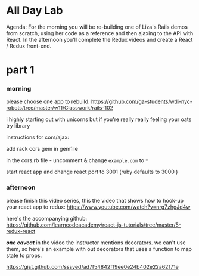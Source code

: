 # All Day Lab

Agenda:
For the morning you will be re-building one of Liza's Rails demos from scratch,
using her code as a reference and then ajaxing to the API with React. In the
afternoon you'll complete the Redux videos and create a React / Redux front-end.


# part 1

### morning

please choose one app to rebuild: https://github.com/ga-students/wdi-nyc-robots/tree/master/w11/Classwork/rails-102

i highly starting out with unicorns but if you're really really feeling your
oats try library

instructions for cors/ajax:

add rack cors gem in gemfile

in the cors.rb file - uncomment & change `example.com` to `*`

start react app and change react port to 3001 (ruby defaults to 3000 )

### afternoon

please finish this video series, this the video that shows how to hook-up
your react app to redux:
https://www.youtube.com/watch?v=nrg7zhgJd4w

here's the accompanying github:
https://github.com/learncodeacademy/react-js-tutorials/tree/master/5-redux-react

***one caveat***
in the video the instructor mentions decorators. we can't use them, so here's
an example with out decorators that uses a function to map state to props.

https://gist.github.com/sssyed/ad7f54842f19ee0e24b402e22a62171e
